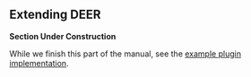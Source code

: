 ## Extending DEER

**Section Under Construction**

While we finish this part of the manual, see the [example plugin implementation](https://github.com/dice-group/deer/tree/master/examples/simple-plugin-example).  
